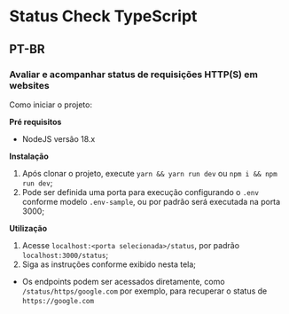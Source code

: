 # Status Check TypeScript

## PT-BR
### Avaliar e acompanhar status de requisições HTTP(S) em websites

Como iniciar o projeto:

**Pré requisitos**
- NodeJS versão 18.x

**Instalação**
1. Após clonar o projeto, execute `yarn && yarn run dev` ou `npm i && npm run dev`;
2. Pode ser definida uma porta para execução configurando o `.env` conforme modelo `.env-sample`, ou por padrão será executada na porta 3000;

**Utilização**
1. Acesse `localhost:<porta selecionada>/status`, por padrão `localhost:3000/status`;
2. Siga as instruções conforme exibido nesta tela;

- Os endpoints podem ser acessados diretamente, como `/status/https/google.com` por exemplo, para recuperar o status de `https://google.com`